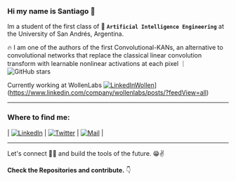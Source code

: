 <!-- 
Hope you ❤️ the repo. Don't forget to follow. 
-->

### Hi my name is Santiago 👋

Im a student of the first class of 🧠 **`Artificial Intelligence Engineering`** at the University of San Andrés, Argentina.

 🔥 I am one of the authors of the first Convolutional-KANs, an alternative to convolutional networks that replace the classical linear convolution transform with learnable nonlinear activations at each pixel  ｜ ![GitHub stars](https://img.shields.io/github/stars/AntonioTepsich/Convolutional-KANs?style=social)

 Currently working at WollenLabs [![LinkedInWollen]([http://img.shields.io/badge/-LinkedIn-0077B5?style=flat&logo=linkedIn&logoColor=white)][linkedin]](https://www.linkedin.com/company/wollenlabs/posts/?feedView=all)
 
---
### Where to find me:

| [![LinkedIn](http://img.shields.io/badge/-LinkedIn-0077B5?style=flat&logo=linkedIn&logoColor=white)][linkedin] |
 [![Twitter](http://img.shields.io/badge/-Twitter-1DA1F2?style=flat&logo=twitter&logoColor=white)][twitter] |
 [![Mail](https://img.shields.io/badge/-Gmail-D14836?style=flat&logo=gmail&logoColor=white)][mail] |

---

Let's connect 👨‍💻 and build the tools of the future. 😁✌ 

**Check the Repositories and contribute.** 👇


[linkedin]: https://www.linkedin.com/in/santiago-pourteau-1bba8619a/
[mail]: mailto:spourteau@udesa.edu.ar
[twitter]: https://x.com/SantiPourteau
[instagram]: https://www.instagram.com/santi.pourteau/
